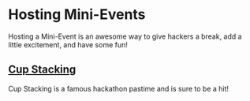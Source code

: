 # Hosting Mini-Events

Hosting a Mini-Event is an awesome way to give hackers a break, add a little excitement, and have some fun!

## [Cup Stacking](Organizer-Resources/Cup-Stacking.md)

Cup Stacking is a famous hackathon pastime and is sure to be a hit!
